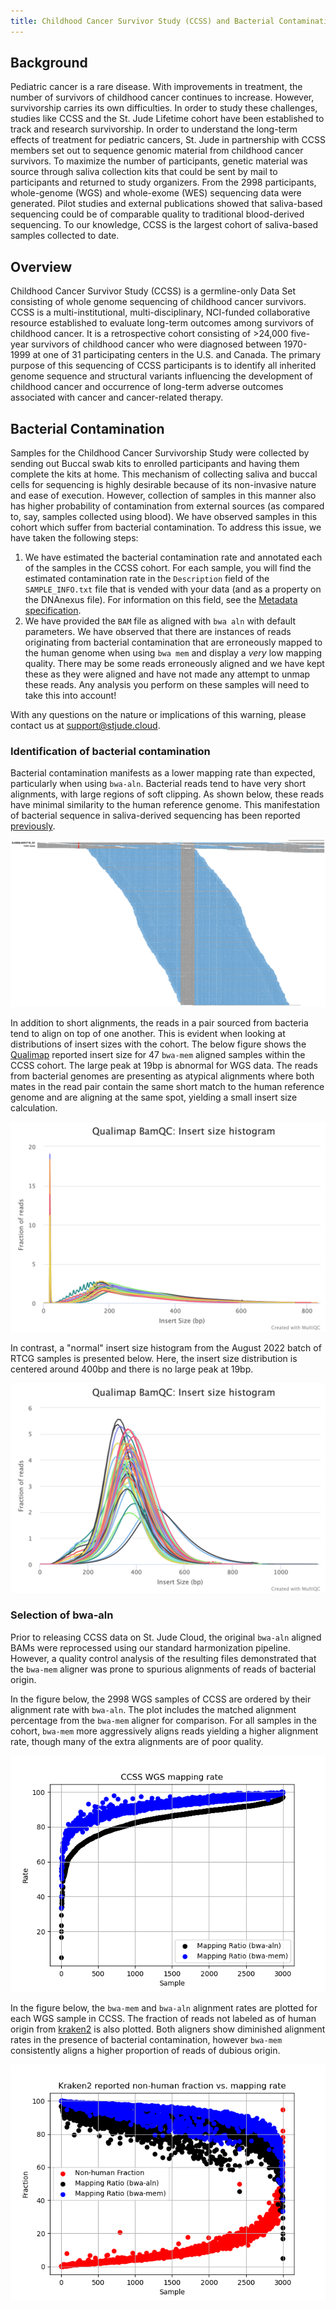 ```yaml
---
title: Childhood Cancer Survivor Study (CCSS) and Bacterial Contamination
---
```


## Background

Pediatric cancer is a rare disease. With improvements in treatment, the number of survivors of childhood cancer continues to increase. However, survivorship carries its own difficulties. In order to study these challenges, studies like CCSS and the St. Jude Lifetime cohort have been established to track and research survivorship. In order to understand the long-term effects of treatment for pediatric cancers, St. Jude in partnership with CCSS members set out to sequence genomic material from childhood cancer survivors. To maximize the number of participants, genetic material was source through saliva collection kits that could be sent by mail to participants and returned to study organizers. From the 2998 participants, whole-genome (WGS) and whole-exome (WES) sequencing data were generated. Pilot studies and external publications showed that saliva-based sequencing could be of comparable quality to traditional blood-derived sequencing. To our knowledge, CCSS is the largest cohort of saliva-based samples collected to date.

## Overview

Childhood Cancer Survivor Study (CCSS) is a germline-only Data Set consisting of whole genome sequencing of childhood cancer survivors. CCSS is a multi-institutional, multi-disciplinary, NCI-funded collaborative resource established to evaluate long-term outcomes among survivors of childhood cancer. It is a retrospective cohort consisting of >24,000 five-year survivors of childhood cancer who were diagnosed between 1970-1999 at one of 31 participating centers in the U.S. and Canada. The primary purpose of this sequencing of CCSS participants is to identify all inherited genome sequence and structural variants influencing the development of childhood cancer and occurrence of long-term adverse outcomes associated with cancer and cancer-related therapy. 

## Bacterial Contamination

Samples for the Childhood Cancer Survivorship Study were collected by sending out Buccal swab kits to enrolled participants and having them complete the kits at home. This mechanism of collecting saliva and buccal cells for sequencing is highly desirable because of its non-invasive nature and ease of execution. However, collection of samples in this manner also has higher probability of contamination from external sources (as compared to, say, samples collected using blood). We have observed samples in this cohort which suffer from bacterial contamination. To address this issue, we have taken the following steps:

1. We have estimated the bacterial contamination rate and annotated each of the samples in the CCSS cohort. For each sample, you will find the estimated contamination rate in the `Description` field of the `SAMPLE_INFO.txt` file that is vended with your data (and as a property on the DNAnexus file). For information on this field, see the [Metadata specification](../metadata-and-clinical#metadata).
2. We have provided the `BAM` file as aligned with `bwa aln` with default parameters. We have observed that there are instances of reads originating from bacterial contamination that are erroneously mapped to the human genome when using `bwa mem` and display a *very* low mapping quality. There may be some reads erroneously aligned and we have kept these as they were aligned and have not made any attempt to unmap these reads. Any analysis you perform on these samples will need to take this into account!

With any questions on the nature or implications of this warning, please contact us at [support@stjude.cloud](mailto:support@stjude.cloud).

### Identification of bacterial contamination

Bacterial contamination manifests as a lower mapping rate than expected, particularly when using `bwa-aln`. Bacterial reads tend to have very short alignments, with large regions of soft clipping. As shown below, these reads have minimal similarity to the human reference genome. This manifestation of bacterial sequence in saliva-derived sequencing has been reported [previously](https://doi.org/10.1038/s41598-020-76022-4). 

![](./soft-clips.png)

In addition to short alignments, the reads in a pair sourced from bacteria tend to align on top of one another. This is evident when looking at distributions of insert sizes with the cohort. The below figure shows the [Qualimap](https://doi.org/10.1093/bioinformatics/bts503) reported insert size for 47 `bwa-mem` aligned samples within the CCSS cohort. The large peak at 19bp is abnormal for WGS data. The reads from bacterial genomes are presenting as atypical alignments where both mates in the read pair contain the same short match to the human reference genome and are aligning at the same spot, yielding a small insert size calculation.

![](bwa_mem_qualimap_insert_size.png)

In contrast, a "normal" insert size histogram from the August 2022 batch of RTCG samples is presented below. Here, the insert size distribution is centered around 400bp and there is no large peak at 19bp.

![](./aug22_rtcg_qualimap_insert_size.png)


### Selection of bwa-aln

Prior to releasing CCSS data on St. Jude Cloud, the original `bwa-aln` aligned BAMs were reprocessed using our standard harmonization pipeline. However, a quality control analysis of the resulting files demonstrated that the `bwa-mem` aligner was prone to spurious alignments of reads of bacterial origin.

In the figure below, the 2998 WGS samples of CCSS are ordered by their alignment rate with `bwa-aln`. The plot includes the matched alignment percentage from the `bwa-mem` aligner for comparison. For all samples in the cohort, `bwa-mem` more aggressively aligns reads yielding a higher alignment rate, though many of the extra alignments are of poor quality.

![](./ccss_aln_vs_mem_mapping_rates.png)

In the figure below, the `bwa-mem` and `bwa-aln` alignment rates are plotted for each WGS sample in CCSS. The fraction of reads not labeled as of human origin from [kraken2](https://doi.org/10.1186/s13059-019-1891-0) is also plotted. Both aligners show diminished alignment rates in the presence of bacterial contamination, however `bwa-mem` consistently aligns a higher proportion of reads of dubious origin.

![](./kraken_non_human_fraction_with_mapping_aln_mem.png)

